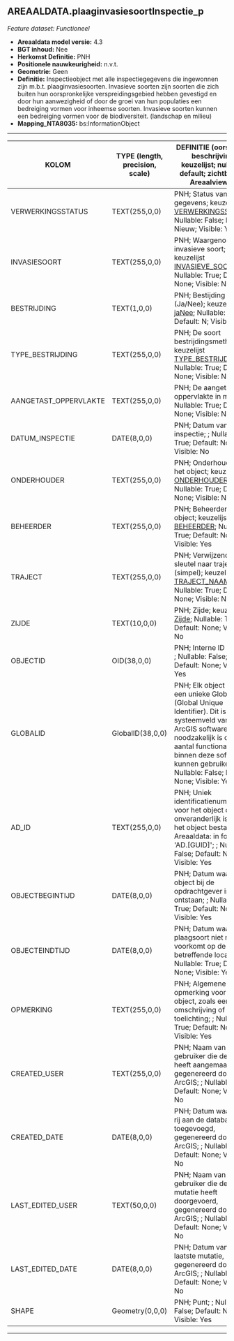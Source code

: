 ## AREAALDATA.plaaginvasiesoortInspectie_p

*Feature dataset: Functioneel*


* __Areaaldata model versie:__ 4.3
* __BGT inhoud:__ Nee
* __Herkomst Definitie:__ PNH
* __Positionele nauwkeurigheid:__ n.v.t.
* __Geometrie:__ Geen
* __Definitie:__ Inspectieobject met alle inspectiegegevens die ingewonnen zijn m.b.t. plaaginvasiesoorten. Invasieve soorten zijn soorten die zich buiten hun oorspronkelijke verspreidingsgebied hebben gevestigd en door hun aanwezigheid of door de groei van hun populaties een bedreiging vormen voor inheemse soorten. Invasieve soorten kunnen een bedreiging vormen voor de biodiversiteit. 
(landschap en milieu)
* __Mapping_NTA8035:__ bs:InformationObject

***

|__KOLOM__                             |__TYPE (length, precision, scale)__          	          |__DEFINITIE__ (oorsprong; beschrijving; keuzelijst; nullable; default; zichtbaar in Areaalviewer)|
|------                              |----                  |-----    |
|VERWERKINGSSTATUS                   |TEXT(255,0,0)         |PNH; Status van de gegevens; keuzelijst [VERWERKINGSSTATUS](http://provincienh.github.io/Leveren_Geoinformatie/keuzelijsten/VERWERKINGSSTATUS.html); Nullable: False; Default: Nieuw; Visible: Yes|
|INVASIESOORT                        |TEXT(255,0,0)         |PNH; Waargenomen invasieve soort; keuzelijst [INVASIEVE_SOORT](http://provincienh.github.io/Leveren_Geoinformatie/keuzelijsten/INVASIEVE_SOORT.html); Nullable: True; Default: None; Visible: No|
|BESTRIJDING                         |TEXT(1,0,0)           |PNH; Bestijding nodig? (Ja/Nee); keuzelijst [jaNee](http://provincienh.github.io/Leveren_Geoinformatie/keuzelijsten/jaNee.html); Nullable: True; Default: N; Visible: No|
|TYPE_BESTRIJDING                    |TEXT(255,0,0)         |PNH; De soort bestrijdingsmethode; keuzelijst [TYPE_BESTRIJDING](http://provincienh.github.io/Leveren_Geoinformatie/keuzelijsten/TYPE_BESTRIJDING.html); Nullable: True; Default: None; Visible: No|
|AANGETAST_OPPERVLAKTE               |TEXT(255,0,0)         |PNH; De aangetaste oppervlakte in m2's;; Nullable: True; Default: None; Visible: No|
|DATUM_INSPECTIE                     |DATE(8,0,0)           |PNH; Datum van inspectie; ; Nullable: True; Default: None; Visible: No|
|ONDERHOUDER                         |TEXT(255,0,0)         |PNH; Onderhouder van het object; keuzelijst [ONDERHOUDER](http://provincienh.github.io/Leveren_Geoinformatie/keuzelijsten/ONDERHOUDER.html); Nullable: True; Default: None; Visible: No|
|BEHEERDER                           |TEXT(255,0,0)         |PNH; Beheerder van het object; keuzelijst [BEHEERDER](http://provincienh.github.io/Leveren_Geoinformatie/keuzelijsten/BEHEERDER.html); Nullable: True; Default: None; Visible: Yes|
|TRAJECT                             |TEXT(255,0,0)         |PNH; Verwijzende sleutel naar traject_v (simpel); keuzelijst [TRAJECT_NAAM](http://provincienh.github.io/Leveren_Geoinformatie/keuzelijsten/TRAJECT_NAAM.html); Nullable: True; Default: None; Visible: No|
|ZIJDE                               |TEXT(10,0,0)          |PNH; Zijde; keuzelijst [Zijde](http://provincienh.github.io/Leveren_Geoinformatie/keuzelijsten/Zijde.html); Nullable: True; Default: None; Visible: No|
|OBJECTID                            |OID(38,0,0)           |PNH; Interne ID ArcGIS; ; Nullable: False; Default: None; Visible: Yes|
|GLOBALID                            |GlobalID(38,0,0)      |PNH; Elk object heeft een unieke GlobalID (Global Unique Identifier). Dit is een systeemveld van de ArcGIS software welke noodzakelijk is om een aantal functionaliteiten binnen deze software te kunnen gebruiken; ; Nullable: False; Default: None; Visible: Yes|
|AD_ID                               |TEXT(255,0,0)         |PNH; Uniek identificatienummer voor het object dat onveranderlijk is zolang het object bestaat in Areaaldata: in format 'AD.[GUID]'; ; Nullable: False; Default: None; Visible: Yes|
|OBJECTBEGINTIJD                     |DATE(8,0,0)           |PNH; Datum waarop het object bij de opdrachtgever is ontstaan; ; Nullable: True; Default: None; Visible: Yes|
|OBJECTEINDTIJD                      |DATE(8,0,0)           |PNH; Datum waarop de plaagsoort niet meer voorkomt op de betreffende locatie; ; Nullable: True; Default: None; Visible: Yes|
|OPMERKING                           |TEXT(255,0,0)         |PNH; Algemene opmerking voor het object, zoals een omschrijving of toelichting; ; Nullable: True; Default: None; Visible: Yes|
|CREATED_USER                        |TEXT(255,0,0)         |PNH; Naam van gebruiker die de rij heeft aangemaakt, gegenereerd door ArcGIS; ; Nullable: True; Default: None; Visible: No|
|CREATED_DATE                        |DATE(8,0,0)           |PNH; Datum waarop de rij aan de database is toegevoegd, gegenereerd door ArcGIS; ; Nullable: True; Default: None; Visible: No|
|LAST_EDITED_USER                    |TEXT(50,0,0)          |PNH; Naam van gebruiker die de laatste mutatie heeft doorgevoerd, gegenereerd door ArcGIS; ; Nullable: True; Default: None; Visible: No|
|LAST_EDITED_DATE                    |DATE(8,0,0)           |PNH; Datum van de laatste mutatie, gegenereerd door ArcGIS; ; Nullable: True; Default: None; Visible: No|
|SHAPE                               |Geometry(0,0,0)       |PNH; Punt; ; Nullable: False; Default: None; Visible: Yes|


***

